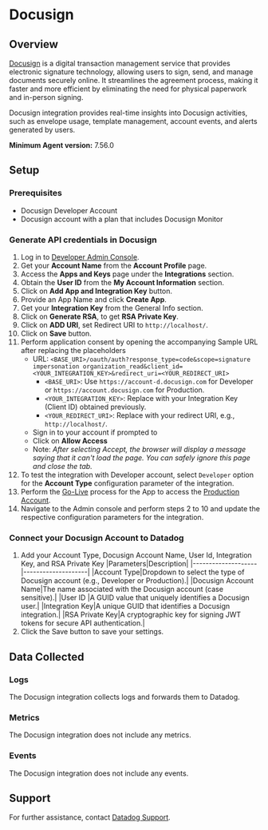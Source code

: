 # Docusign

## Overview

[Docusign][1] is a digital transaction management service that provides electronic signature technology, allowing users to sign, send, and manage documents securely online. It streamlines the agreement process, making it faster and more efficient by eliminating the need for physical paperwork and in-person signing.

Docusign integration provides real-time insights into Docusign activities, such as envelope usage, template management, account events, and alerts generated by users.

**Minimum Agent version:** 7.56.0

## Setup


### Prerequisites

- Docusign Developer Account
- Docusign account with a plan that includes Docusign Monitor


### Generate API credentials in Docusign

1. Log in to [Developer Admin Console][2].
2. Get your **Account Name** from the **Account Profile** page.
3. Access the **Apps and Keys** page under the **Integrations** section.
4. Obtain the **User ID** from the **My Account Information** section.
5. Click on **Add App and Integration Key** button.
6. Provide an App Name and click **Create App**.
7. Get your **Integration Key** from the General Info section.
8. Click on **Generate RSA**, to get **RSA Private Key**.
9. Click on **ADD URI**, set Redirect URI to `http://localhost/`.
10. Click on **Save** button.
11. Perform application consent by opening the accompanying Sample URL after replacing the placeholders 
    - URL: `<BASE_URI>/oauth/auth?response_type=code&scope=signature impersonation organization_read&client_id=<YOUR_INTEGRATION_KEY>&redirect_uri=<YOUR_REDIRECT_URI>`
        - `<BASE_URI>`: Use `https://account-d.docusign.com` for Developer or `https://account.docusign.com` for Production.
        - `<YOUR_INTEGRATION_KEY>`: Replace with your Integration Key (Client ID) obtained previously.
        - `<YOUR_REDIRECT_URI>`: Replace with your redirect URI, e.g., `http://localhost/`.
    - Sign in to your account if prompted to
    - Click on **Allow Access** 
    - Note: _After selecting Accept, the browser will display a message saying that it can't load the page. You can safely ignore this page and close the tab._
12. To test the integration with Developer account, select `Developer` option for the **Account Type** configuration parameter of the integration.
13. Perform the [Go-Live][3] process for the App to access the [Production Account][4].
14. Navigate to the Admin console and perform steps 2 to 10 and update the respective configuration parameters for the integration.


### Connect your Docusign Account to Datadog

1. Add your Account Type, Docusign Account Name, User Id, Integration Key, and RSA Private Key
    |Parameters|Description|
    |--------------------|--------------------|
    |Account Type|Dropdown to select the type of Docusign account (e.g., Developer or Production).|
    |Docusign Account Name|The name associated with the Docusign account (case sensitive).|
    |User ID |A GUID value that uniquely identifies a Docusign user.|
    |Integration Key|A unique GUID that identifies a Docusign integration.|
    |RSA Private Key|A cryptographic key for signing JWT tokens for secure API authentication.|
2. Click the Save button to save your settings.

## Data Collected

### Logs 

The Docusign integration collects logs and forwards them to Datadog.

### Metrics

The Docusign integration does not include any metrics.

### Events

The Docusign integration does not include any events.

## Support

For further assistance, contact [Datadog Support][5].

[1]: https://www.docusign.com/
[2]: https://apps-d.docusign.com/admin/admin-dashboard
[3]: https://developers.docusign.com/platform/go-live/
[4]: https://apps.docusign.com/admin/admin-dashboard
[5]: https://docs.datadoghq.com/help/